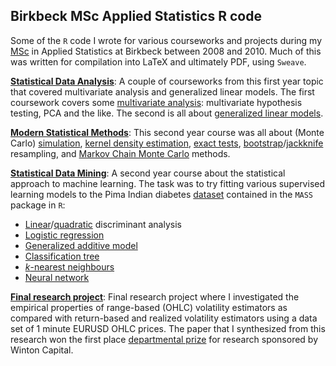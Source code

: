 ## Birkbeck MSc Applied Statistics R code

Some of the `R` code I wrote for various courseworks and projects during my [MSc](http://www.bbk.ac.uk/study/2016/postgraduate/programmes/TMSSTAPP_C/) in Applied Statistics at Birkbeck between 2008 and 2010. Much of this was written for compilation into LaTeX and ultimately PDF, using `Sweave`.

[__Statistical Data Analysis__](StatisticalAnalysis/): A couple of courseworks from this first year topic that covered multivariate analysis and generalized linear models. The first coursework covers some [multivariate analysis](https://en.wikipedia.org/wiki/Multivariate_analysis): multivariate hypothesis testing, PCA and the like. The second is all about [generalized linear models](https://en.wikipedia.org/wiki/Generalized_linear_model).

[__Modern Statistical Methods__](ModernStatisticalMethods/): This second year course was all about (Monte Carlo) [simulation](https://en.wikipedia.org/wiki/Monte_Carlo_method), [kernel density estimation](https://en.wikipedia.org/wiki/Kernel_density_estimation), [exact tests](https://en.wikipedia.org/wiki/Exact_test), [bootstrap](https://en.wikipedia.org/wiki/Bootstrapping_(statistics))/[jackknife](https://en.wikipedia.org/wiki/Jackknife_resampling) resampling, and [Markov Chain Monte Carlo](https://en.wikipedia.org/wiki/Markov_chain_Monte_Carlo) methods.

[__Statistical Data Mining__](StatisticalDataMining/): A second year course about the statistical approach to machine learning. The task was to try fitting various supervised learning models to the Pima Indian diabetes [dataset](https://archive.ics.uci.edu/ml/datasets/Pima+Indians+Diabetes) contained in the `MASS` package in `R`:
* [Linear](https://en.wikipedia.org/wiki/Linear_discriminant_analysis)/[quadratic](https://en.wikipedia.org/wiki/Quadratic_classifier#Quadratic_discriminant_analysis) discriminant analysis
* [Logistic regression](https://en.wikipedia.org/wiki/Logistic_regression)
* [Generalized additive model](https://en.wikipedia.org/wiki/Generalized_additive_model)
* [Classification tree](https://en.wikipedia.org/wiki/Decision_tree_learning)
* [_k_-nearest neighbours](https://en.wikipedia.org/wiki/K-nearest_neighbors_algorithm)
* [Neural network](https://en.wikipedia.org/wiki/Artificial_neural_network)

[__Final research project__](FinalResearchProject/): Final research project where I investigated the empirical properties of range-based (OHLC) volatility estimators as compared with return-based and realized volatility estimators using a data set of 1 minute EURUSD OHLC prices. The paper that I synthesized from this research won the first place [departmental prize](http://bit.ly/1Pysys7) for research sponsored by Winton Capital.
